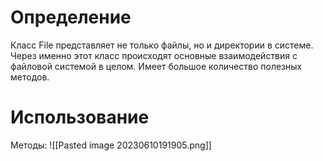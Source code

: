 # Определение
Класс File представляет не только файлы, но и директории в системе. Через именно этот класс происходят основные взаимодействия с файловой системой в целом. Имеет большое количество полезных методов.
# Использование
Методы:
![[Pasted image 20230610191905.png]]